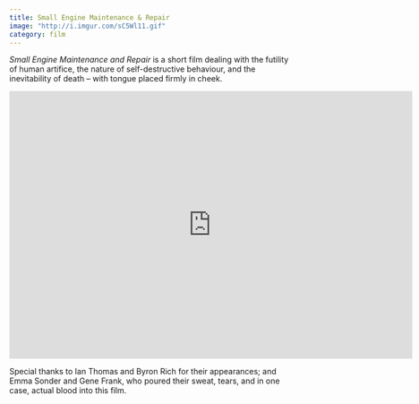 ```yaml
---
title: Small Engine Maintenance & Repair
image: "http://i.imgur.com/sC5Wl11.gif"
category: film
---
```

_Small Engine Maintenance and Repair_ is a short film dealing with the futility of human artifice, the nature of self-destructive behaviour, and the inevitability of death – with tongue placed firmly in cheek.

<div class="vimeo"><iframe width="720" height="478" src="http://player.vimeo.com/video/140740344" frameborder="0" webkitAllowFullScreen mozallowfullscreen allowFullScreen wmode="transparent"></iframe></div>

Special thanks to Ian Thomas and Byron Rich for their appearances; and Emma Sonder and Gene Frank, who poured their sweat, tears, and in one case, actual blood into this film.
